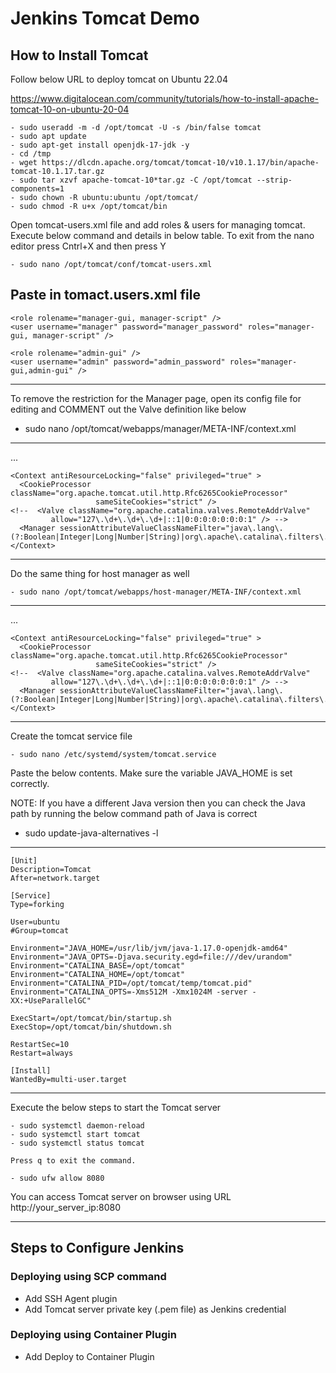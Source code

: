 # Jenkins Tomcat Demo

## How to Install Tomcat
Follow below URL to deploy tomcat on Ubuntu 22.04

https://www.digitalocean.com/community/tutorials/how-to-install-apache-tomcat-10-on-ubuntu-20-04
```
- sudo useradd -m -d /opt/tomcat -U -s /bin/false tomcat
- sudo apt update
- sudo apt-get install openjdk-17-jdk -y
- cd /tmp
- wget https://dlcdn.apache.org/tomcat/tomcat-10/v10.1.17/bin/apache-tomcat-10.1.17.tar.gz
- sudo tar xzvf apache-tomcat-10*tar.gz -C /opt/tomcat --strip-components=1
- sudo chown -R ubuntu:ubuntu /opt/tomcat/
- sudo chmod -R u+x /opt/tomcat/bin
```
Open tomcat-users.xml file and add roles & users for managing tomcat. Execute below command and details in below table. 
To exit from the nano editor press Cntrl+X and then press Y
```
- sudo nano /opt/tomcat/conf/tomcat-users.xml
```
Paste in tomact.users.xml file
------------------------------------------------------------------------------------------------------------------------
```
<role rolename="manager-gui, manager-script" />
<user username="manager" password="manager_password" roles="manager-gui, manager-script" />

<role rolename="admin-gui" />
<user username="admin" password="admin_password" roles="manager-gui,admin-gui" />
```
------------------------------------------------------------------------------------------------------------------------


To remove the restriction for the Manager page, open its config file for editing and COMMENT out the Valve definition like below
- sudo nano /opt/tomcat/webapps/manager/META-INF/context.xml
------------------------------------------------------------------------------------------------------------------------
...
```
<Context antiResourceLocking="false" privileged="true" >
  <CookieProcessor className="org.apache.tomcat.util.http.Rfc6265CookieProcessor"
                   sameSiteCookies="strict" />
<!--  <Valve className="org.apache.catalina.valves.RemoteAddrValve"
         allow="127\.\d+\.\d+\.\d+|::1|0:0:0:0:0:0:0:1" /> -->
  <Manager sessionAttributeValueClassNameFilter="java\.lang\.(?:Boolean|Integer|Long|Number|String)|org\.apache\.catalina\.filters\.Csr>
</Context>
```
------------------------------------------------------------------------------------------------------------------------

Do the same thing for host manager as well
```
- sudo nano /opt/tomcat/webapps/host-manager/META-INF/context.xml
```
------------------------------------------------------------------------------------------------------------------------
...
```
<Context antiResourceLocking="false" privileged="true" >
  <CookieProcessor className="org.apache.tomcat.util.http.Rfc6265CookieProcessor"
                   sameSiteCookies="strict" />
<!--  <Valve className="org.apache.catalina.valves.RemoteAddrValve"
         allow="127\.\d+\.\d+\.\d+|::1|0:0:0:0:0:0:0:1" /> -->
  <Manager sessionAttributeValueClassNameFilter="java\.lang\.(?:Boolean|Integer|Long|Number|String)|org\.apache\.catalina\.filters\.Csr>
</Context>
```
------------------------------------------------------------------------------------------------------------------------

Create the tomcat service file
```
- sudo nano /etc/systemd/system/tomcat.service
```

Paste the below contents. Make sure the variable JAVA_HOME is set correctly. 

NOTE: If you have a different Java version then you can check the Java path by running the below command path of Java is correct
- sudo update-java-alternatives -l
------------------------------------------------------------------------------------------------------------------------
```
[Unit]
Description=Tomcat
After=network.target

[Service]
Type=forking

User=ubuntu
#Group=tomcat

Environment="JAVA_HOME=/usr/lib/jvm/java-1.17.0-openjdk-amd64"
Environment="JAVA_OPTS=-Djava.security.egd=file:///dev/urandom"
Environment="CATALINA_BASE=/opt/tomcat"
Environment="CATALINA_HOME=/opt/tomcat"
Environment="CATALINA_PID=/opt/tomcat/temp/tomcat.pid"
Environment="CATALINA_OPTS=-Xms512M -Xmx1024M -server -XX:+UseParallelGC"

ExecStart=/opt/tomcat/bin/startup.sh
ExecStop=/opt/tomcat/bin/shutdown.sh

RestartSec=10
Restart=always

[Install]
WantedBy=multi-user.target
```
------------------------------------------------------------------------------------------------------------------------

Execute the below steps to start the Tomcat server
```
- sudo systemctl daemon-reload
- sudo systemctl start tomcat
- sudo systemctl status tomcat

Press q to exit the command.

- sudo ufw allow 8080
```
You can access Tomcat server on browser using URL http://your_server_ip:8080


------------------------------------------------------------------------------------------------------------------------


## Steps to Configure Jenkins

### Deploying using SCP command
- Add SSH Agent plugin
- Add  Tomcat server private key (.pem file) as Jenkins credential

### Deploying using Container Plugin
- Add Deploy to Container Plugin
  
